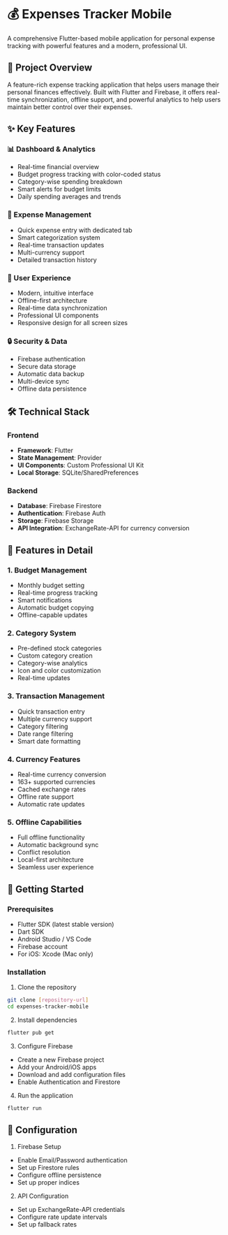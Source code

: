 # 💰 Expenses Tracker Mobile

A comprehensive Flutter-based mobile application for personal expense tracking with powerful features and a modern, professional UI.

## 🎯 Project Overview

A feature-rich expense tracking application that helps users manage their personal finances effectively. Built with Flutter and Firebase, it offers real-time synchronization, offline support, and powerful analytics to help users maintain better control over their expenses.

## ✨ Key Features

### 📊 Dashboard & Analytics
- Real-time financial overview
- Budget progress tracking with color-coded status
- Category-wise spending breakdown
- Smart alerts for budget limits
- Daily spending averages and trends

### 💸 Expense Management
- Quick expense entry with dedicated tab
- Smart categorization system
- Real-time transaction updates
- Multi-currency support
- Detailed transaction history

### 📱 User Experience
- Modern, intuitive interface
- Offline-first architecture
- Real-time data synchronization
- Professional UI components
- Responsive design for all screen sizes

### 🔒 Security & Data
- Firebase authentication
- Secure data storage
- Automatic data backup
- Multi-device sync
- Offline data persistence

## 🛠️ Technical Stack

### Frontend
- **Framework**: Flutter
- **State Management**: Provider
- **UI Components**: Custom Professional UI Kit
- **Local Storage**: SQLite/SharedPreferences

### Backend
- **Database**: Firebase Firestore
- **Authentication**: Firebase Auth
- **Storage**: Firebase Storage
- **API Integration**: ExchangeRate-API for currency conversion

## 🎨 Features in Detail

### 1. Budget Management
- Monthly budget setting
- Real-time progress tracking
- Smart notifications
- Automatic budget copying
- Offline-capable updates

### 2. Category System
- Pre-defined stock categories
- Custom category creation
- Category-wise analytics
- Icon and color customization
- Real-time updates

### 3. Transaction Management
- Quick transaction entry
- Multiple currency support
- Category filtering
- Date range filtering
- Smart date formatting

### 4. Currency Features
- Real-time currency conversion
- 163+ supported currencies
- Cached exchange rates
- Offline rate support
- Automatic rate updates

### 5. Offline Capabilities
- Full offline functionality
- Automatic background sync
- Conflict resolution
- Local-first architecture
- Seamless user experience

## 🚀 Getting Started

### Prerequisites
- Flutter SDK (latest stable version)
- Dart SDK
- Android Studio / VS Code
- Firebase account
- For iOS: Xcode (Mac only)

### Installation

1. Clone the repository
```bash
git clone [repository-url]
cd expenses-tracker-mobile
```

2. Install dependencies
```bash
flutter pub get
```

3. Configure Firebase
- Create a new Firebase project
- Add your Android/iOS apps
- Download and add configuration files
- Enable Authentication and Firestore

4. Run the application
```bash
flutter run
```

## 🔧 Configuration

1. Firebase Setup
- Enable Email/Password authentication
- Set up Firestore rules
- Configure offline persistence
- Set up proper indices

2. API Configuration
- Set up ExchangeRate-API credentials
- Configure rate update intervals
- Set up fallback rates

